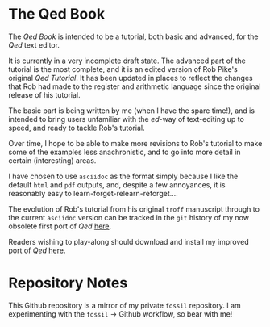 The Qed Book
============

The _Qed Book_ is intended to be a tutorial, both basic and advanced,
for the _Qed_ text editor.

It is currently in a very incomplete draft state. The advanced part of the
tutorial is the most complete, and it is an edited version of
Rob Pike's original _Qed Tutorial_. It has been updated in places
to reflect the changes that Rob had made to the register and arithmetic
language since the original release of his tutorial.

The basic part is being written by me (when I have the spare time!),
and is intended to bring users unfamiliar with the *ed*-way of
text-editing up to speed, and ready to tackle Rob's tutorial.

Over time, I hope to be able to make more revisions to Rob's tutorial
to make some of the examples less anachronistic, and to go into
more detail in certain (interesting) areas.

I have chosen to use `asciidoc` as the format simply because I like the
default `html` and `pdf` outputs, and, despite a few annoyances, it
is reasonably easy to learn-forget-relearn-reforget....

The evolution of Rob's tutorial from his original `troff` manuscript
through to the current `asciidoc` version can be tracked in the
`git` history of my now obsolete first port of _Qed_ [here][Q].

[Q]: https://github.com/phonologus/QED

Readers wishing to play-along should download and install my improved
port of _Qed_ [here][R].

[R]: https://github.com/phonologus/qed-new

Repository Notes
================

This Github repository is a mirror of my private `fossil` repository.
I am experimenting with the `fossil` -> Github workflow, so bear
with me!
